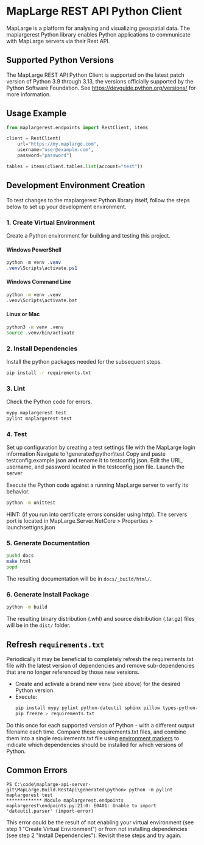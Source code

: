 ﻿# MapLarge REST API Python Client

MapLarge is a platform for analysing and visualizing geospatial data.
The maplargerest Python library enables Python applications to communicate with MapLarge servers via their Rest API.

## Supported Python Versions

The MapLarge REST API Python Client is supported on the latest patch version of Python 3.9 through 3.13, the versions officially supported by the Python Software Foundation. See <https://devguide.python.org/versions/> for more information.

## Usage Example

```python
from maplargerest.endpoints import RestClient, items

client = RestClient(
	url="https://my.maplarge.com",
	username="user@example.com",
	password="password")

tables = items(client.tables.list(account="test"))
```

## Development Environment Creation

To test changes to the maplargerest Python library itself, follow the steps below to set up your development environment.

### 1. Create Virtual Environment

Create a Python environment for building and testing this project.

#### Windows PowerShell

```powershell
python -m venv .venv
.venv\Scripts\activate.ps1
```

#### Windows Command Line

```cmd
python -m venv .venv
.venv\Scripts\activate.bat
```

#### Linux or Mac

```bash
python3 -m venv .venv
source .venv/bin/activate
```

### 2. Install Dependencies

Install the python packages needed for the subsequent steps.

```bash
pip install -r requirements.txt
```

### 3. Lint

Check the Python code for errors.

```bash
mypy maplargerest test
pylint maplargerest test
```

### 4. Test

Set up configuration by creating a test settings file with the MapLarge login information
Navigate to \generated\python\test
Copy and paste testconfig.example.json and rename it to testconfig.json.
Edit the URL, username, and password located in the testconfig.json file.
Launch the server

Execute the Python code against a running MapLarge server to verify its behavior.

```bash
python -m unittest
```

HINT: (if you run into certificate errors consider using http).
The servers port is located in MapLarge.Server.NetCore > Properties > launchsettigns.json

### 5. Generate Documentation

```bash
pushd docs
make html
popd
```

The resulting documentation will be in `docs/_build/html/`.

### 6. Generate Install Package

```bash
python -m build
```

The resulting binary distribution (.whl) and source distribution (.tar.gz) files will be in the `dist/` folder.

## Refresh `requirements.txt`

Periodically it may be beneficial to completely refresh the requirements.txt file with the latest version of
dependencies and remove sub-dependencies that are no longer referenced by those new versions.

* Create and activate a brand new venv (see above) for the desired Python version.
* Execute:
  ```bash
  pip install mypy pylint python-dateutil sphinx pillow types-python-dateutil build
  pip freeze > requirements.txt
  ```

Do this once for each supported version of Python - with a different output filename each time.
Compare these requirements.txt files, and combine them into a single requirements.txt file using
[environment markers](https://peps.python.org/pep-0508/#environment-markers) to indicate which dependencies should be
installed for which versions of Python.

## Common Errors

```
PS C:\code\maplarge-api-server-git\MapLarge.Build.RestApi\generated\python> python -m pylint maplargerest test
************* Module maplargerest.endpoints
maplargerest\endpoints.py:21:0: E0401: Unable to import 'dateutil.parser' (import-error)
```

This error could be the result of not enabling your virtual environment (see step 1 "Create Virtual Environment") or
from not installing dependencies (see step 2 "Install Dependencies"). Revisit these steps and try again.
